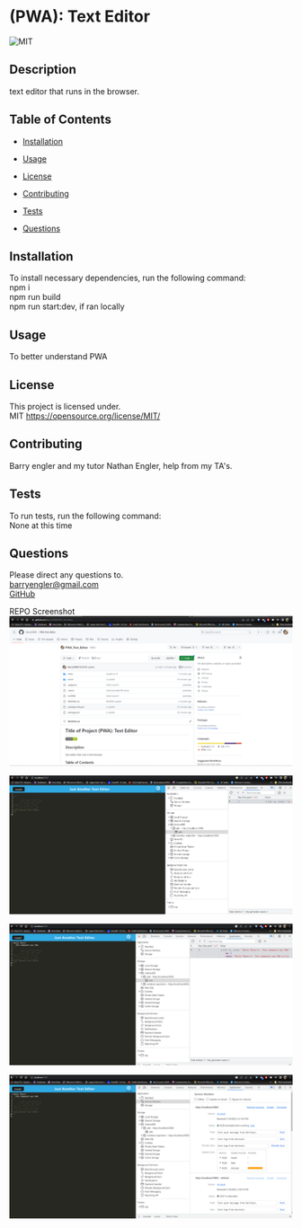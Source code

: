 # (PWA): Text Editor

![MIT](https://img.shields.io/badge/license-MIT-green)

## Description

text editor that runs in the browser.

## Table of Contents

- [Installation](#installation)

- [Usage](#usage)

- [License](#license)

- [Contributing](#contributing)

- [Tests](#tests)

- [Questions](#questions)

## Installation

To install necessary dependencies, run the following command: <br>
npm i<br> npm run build<br> npm run start:dev, if ran locally

## Usage

To better understand PWA

## License

This project is licensed under. <br>
MIT
https://opensource.org/license/MIT/

## Contributing

Barry engler and my tutor Nathan Engler, help from my TA's.

## Tests

To run tests, run the following command: <br>
None at this time

## Questions

Please direct any questions to.<br>
barryengler@gmail.com <br>
[GitHub](https://github.com/Barry25000)

REPO Screenshot<br>
![Repo Screenshot](https://github.com/Barry25000/PWA_Text_Editor/blob/main/images/REPO_Screenshot.png)<br>

![App Launch](https://github.com/Barry25000/PWA_Text_Editor/blob/main/images/Launch_Screenshot.png)<br>

![App Launch with Info](https://github.com/Barry25000/PWA_Text_Editor/blob/main/images/Info_Screenshot.png)<br>

![App Launch with Servisworkers](https://github.com/Barry25000/PWA_Text_Editor/blob/main/images/Serviceworkers_Screenshot.png)
